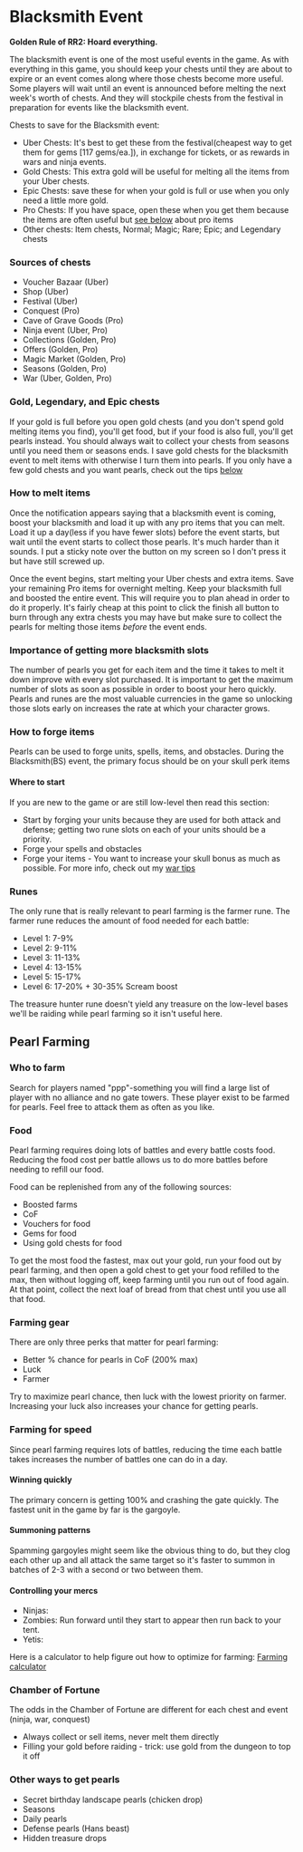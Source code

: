 # Blacksmith Event

**Golden Rule of RR2: Hoard everything.**

The blacksmith event is one of the most useful events in the game.  As with everything in this game, you should keep your chests until they are about to expire or an event comes along where those chests become more useful.  Some players will wait until an event is announced before melting the next week's worth of chests.  And they will stockpile chests from the festival in preparation for events like the blacksmith event.

Chests to save for the Blacksmith event:
 * Uber Chests: It's best to get these from the festival(cheapest way to get them for gems [117 gems/ea.]), in exchange for tickets, or as rewards in wars and ninja events.
 * Gold Chests: This extra gold will be useful for melting all the items from your Uber chests.
 * Epic Chests: save these for when your gold is full or use when you only need a little more gold.
 * Pro Chests: If you have space, open these when you get them because the items are often useful but [see below](#How-to-melt-items) about pro items
 * Other chests: Item chests, Normal; Magic; Rare; Epic; and Legendary chests

### Sources of chests
 * Voucher Bazaar (Uber)
 * Shop (Uber)
 * Festival (Uber)
 * Conquest (Pro)
 * Cave of Grave Goods (Pro)
 * Ninja event (Uber, Pro)
 * Collections (Golden, Pro)
 * Offers (Golden, Pro)
 * Magic Market (Golden, Pro)
 * Seasons (Golden, Pro)
 * War (Uber, Golden, Pro)

### Gold, Legendary, and Epic chests
If your gold is full before you open gold chests (and you don't spend gold melting items you find), you'll get food, but if your food is also full, you'll get pearls instead.  You should always wait to collect your chests from seasons until you need them or seasons ends.  I save gold chests for the blacksmith event to melt items with otherwise I turn them into pearls.  If you only have a few gold chests and you want pearls, check out the tips [below](#Pearl-Farming)

### How to melt items
Once the notification appears saying that a blacksmith event is coming, boost your blacksmith and load it up with any pro items that you can melt.  Load it up a day(less if you have fewer slots) before the event starts, but wait until the event starts to collect those pearls.  It's much harder than it sounds.  I put a sticky note over the button on my screen so I don't press it but have still screwed up.

Once the event begins, start melting your Uber chests and extra items.  Save your remaining Pro items for overnight melting.  Keep your blacksmith full and boosted the entire event.  This will require you to plan ahead in order to do it properly.  It's fairly cheap at this point to click the finish all button to burn through any extra chests you may have but make sure to collect the pearls for melting those items *before* the event ends.

### Importance of getting more blacksmith slots
The number of pearls you get for each item and the time it takes to melt it down improve with every slot purchased.  It is important to get the maximum number of slots as soon as possible in order to boost your hero quickly.  Pearls and runes are the most valuable currencies in the game so unlocking those slots early on increases the rate at which your character grows.

### How to forge items
Pearls can be used to forge units, spells, items, and obstacles.  During the Blacksmith(BS) event, the primary focus should be on your skull perk items

#### Where to start
If you are new to the game or are still low-level then read this section:

 * Start by forging your units because they are used for both attack and defense; getting two rune slots on each of your units should be a priority.
 * Forge your spells and obstacles
 * Forge your items - You want to increase your skull bonus as much as possible. For more info, check out my [war tips](https://hex-map.s3.us-east-1.amazonaws.com/war_tips.html)

### Runes
The only rune that is really relevant to pearl farming is the farmer rune.  The farmer rune reduces the amount of food needed for each battle:
 * Level 1: 7-9%
 * Level 2: 9-11%
 * Level 3: 11-13%
 * Level 4: 13-15%
 * Level 5: 15-17%
 * Level 6: 17-20% + 30-35% Scream boost

The treasure hunter rune doesn't yield any treasure on the low-level bases we'll be raiding while pearl farming so it isn't useful here.


## Pearl Farming
### Who to farm
Search for players named "ppp"-something you will find a large list of player with no alliance and no gate towers.  These player exist to be farmed for pearls.  Feel free to attack them as often as you like.

### Food
Pearl farming requires doing lots of battles and every battle costs food.  Reducing the food cost per battle allows us to do more battles before needing to refill our food.

Food can be replenished from any of the following sources:
 * Boosted farms
 * CoF
 * Vouchers for food
 * Gems for food
 * Using gold chests for food

To get the most food the fastest, max out your gold, run your food out by pearl farming, and then open a gold chest to get your food refilled to the max, then without logging off, keep farming until you run out of food again. At that point, collect the next loaf of bread from that chest until you use all that food.

### Farming gear
There are only three perks that matter for pearl farming:
 * Better % chance for pearls in CoF (200% max)
 * Luck
 * Farmer

Try to maximize pearl chance, then luck with the lowest priority on farmer.  Increasing your luck also increases your chance for getting pearls.

### Farming for speed
Since pearl farming requires lots of battles, reducing the time each battle takes increases the number of battles one can do in a day.

#### Winning quickly
The primary concern is getting 100% and crashing the gate quickly.  The fastest unit in the game by far is the gargoyle.

#### Summoning patterns
Spamming gargoyles might seem like the obvious thing to do, but they clog each other up and all attack the same target so it's faster to summon in batches of 2-3 with a second or two between them.

#### Controlling your mercs
 * Ninjas:
 * Zombies: Run forward until they start to appear then run back to your tent.
 * Yetis:

Here is a calculator to help figure out how to optimize for farming: [Farming calculator](https://hex-map.s3.us-east-1.amazonaws.com/farming_calculator.html)

### Chamber of Fortune
The odds in the Chamber of Fortune are different for each chest and event (ninja, war, conquest)
 * Always collect or sell items, never melt them directly
 * Filling your gold before raiding - trick: use gold from the dungeon to top it off

### Other ways to get pearls
 * Secret birthday landscape pearls (chicken drop)
 * Seasons
 * Daily pearls
 * Defense pearls (Hans beast)
 * Hidden treasure drops

